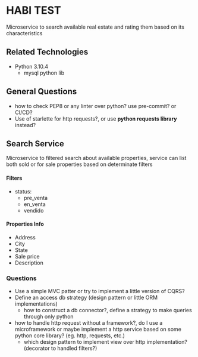 # HABI TEST

Microservice to search available real estate and rating them based on its
characteristics

## Related Technologies

- Python 3.10.4
  - mysql python lib

## General Questions
- how to check PEP8 or any linter over python? use pre-commit? or CI/CD?
- Use of starlette for http requests?, or use **python requests library** instead?

## Search Service

Microservice to filtered search about available properties, service can list
both sold or for sale properties based on determinate filters

#### Filters
- status:
  - pre_venta
  - en_venta
  - vendido

#### Properties Info
- Address
- City
- State
- Sale price
- Description

### Questions
- Use a simple MVC patter or try to implement a little version of CQRS?
- Define an access db strategy (design pattern or little ORM implementations)
  - how to construct a db connector?, define a strategy to make queries through only python
- how to handle http request without a framework?, do I use a microframework or maybe implement
  a http service based on some python core library? (eg. http, requests, etc.)
  - which design pattern to implement view over http implementation? (decorator to handled filters?)